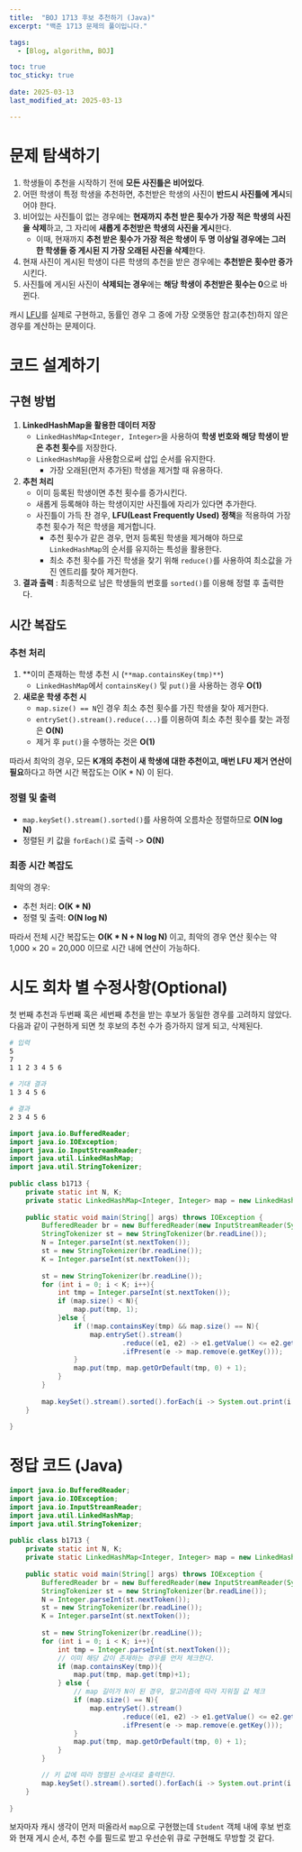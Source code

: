 ```yaml
---
title:  "BOJ 1713 후보 추천하기 (Java)"
excerpt: "백준 1713 문제의 풀이입니다."

tags:
  - [Blog, algorithm, BOJ]

toc: true
toc_sticky: true
 
date: 2025-03-13
last_modified_at: 2025-03-13

---
```


# 문제 탐색하기

1. 학생들이 추천을 시작하기 전에 **모든 사진틀은 비어있다**.
2. 어떤 학생이 특정 학생을 추천하면, 추천받은 학생의 사진이 **반드시 사진틀에 게시**되어야 한다.
3. 비어있는 사진틀이 없는 경우에는 **현재까지 추천 받은 횟수가 가장 적은 학생의 사진을 삭제**하고, 그 자리에 **새롭게 추천받은 학생의 사진을 게시**한다. 
	- 이때, 현재까지 **추천 받은 횟수가 가장 적은 학생이 두 명 이상일 경우에는 그러한 학생들 중 게시된 지 가장 오래된 사진을 삭제**한다.
4. 현재 사진이 게시된 학생이 다른 학생의 추천을 받은 경우에는 **추천받은 횟수만 증가**시킨다.
5. 사진틀에 게시된 사진이 **삭제되는 경우**에는 **해당 학생이 추천받은 횟수는 0**으로 바뀐다.

캐시 [LFU](https://yelm-212.github.io/computer_science/os/os-5/#lru-lfu)를 실제로 구현하고, 동률인 경우 그 중에 가장 오랫동안 참고(추천)하지 않은 경우를 계산하는 문제이다.

# 코드 설계하기


## 구현 방법

1. **LinkedHashMap을 활용한 데이터 저장**
    - `LinkedHashMap<Integer, Integer>`을 사용하여 **학생 번호와 해당 학생이 받은 추천 횟수**를 저장한다.
    - `LinkedHashMap`을 사용함으로써 삽입 순서를 유지한다. 
	    - 가장 오래된(먼저 추가된) 학생을 제거할 때 유용하다.
2. **추천 처리**
    - 이미 등록된 학생이면 추천 횟수를 증가시킨다.
    - 새롭게 등록해야 하는 학생이지만 사진틀에 자리가 있다면 추가한다.
    - 사진틀이 가득 찬 경우, **LFU(Least Frequently Used) 정책**을 적용하여 가장 추천 횟수가 적은 학생을 제거합니다.
        - 추천 횟수가 같은 경우, 먼저 등록된 학생을 제거해야 하므로 `LinkedHashMap`의 순서를 유지하는 특성을 활용한다.
        - 최소 추천 횟수를 가진 학생을 찾기 위해 `reduce()`를 사용하여 최소값을 가진 엔트리를 찾아 제거한다.
3. **결과 출력** : 최종적으로 남은 학생들의 번호를 `sorted()`를 이용해 정렬 후 출력한다.

## 시간 복잡도

### 추천 처리

1. **이미 존재하는 학생 추천 시 (`**map.containsKey(tmp)**`)
    - `LinkedHashMap`에서 `containsKey()` 및 `put()`을 사용하는 경우 **O(1)**
2. **새로운 학생 추천 시**
    - `map.size() == N`인 경우 최소 추천 횟수를 가진 학생을 찾아 제거한다.
    - `entrySet().stream().reduce(...)`를 이용하여 최소 추천 횟수를 찾는 과정은 **O(N)**
    - 제거 후 `put()`을 수행하는 것은 **O(1)**
    
따라서 최악의 경우, 모든 **K개의 추천이 새 학생에 대한 추천이고, 매번 LFU 제거 연산이 필요**하다고 하면 시간 복잡도는 O(K * N) 이 된다.

### **정렬 및 출력**

- `map.keySet().stream().sorted()`를 사용하여 오름차순 정렬하므로 **O(N log N)**
- 정렬된 키 값을 `forEach()`로 출력 -> **O(N)**

### **최종 시간 복잡도**

최악의 경우:

- 추천 처리: **O(K * N)**    
- 정렬 및 출력: **O(N log N)**

따라서 전체 시간 복잡도는 **O(K * N + N log N)** 이고, 최악의 경우 연산 횟수는 약 1,000 × 20 = 20,000 이므로 시간 내에 연산이 가능하다.

# 시도 회차 별 수정사항(Optional)

첫 번째 추천과 두번째 혹은 세번째 추천을 받는 후보가 동일한 경우를 고려하지 않았다.
다음과 같이 구현하게 되면 첫 후보의 추천 수가 증가하지 않게 되고, 삭제된다.

```bash
# 입력
5
7
1 1 2 3 4 5 6

# 기대 결과
1 3 4 5 6

# 결과
2 3 4 5 6
```

```java
import java.io.BufferedReader;  
import java.io.IOException;  
import java.io.InputStreamReader;  
import java.util.LinkedHashMap;  
import java.util.StringTokenizer;  
  
public class b1713 {  
    private static int N, K;  
    private static LinkedHashMap<Integer, Integer> map = new LinkedHashMap<>();  
  
    public static void main(String[] args) throws IOException {  
        BufferedReader br = new BufferedReader(new InputStreamReader(System.in));  
        StringTokenizer st = new StringTokenizer(br.readLine());  
        N = Integer.parseInt(st.nextToken());  
        st = new StringTokenizer(br.readLine());  
        K = Integer.parseInt(st.nextToken());  
  
        st = new StringTokenizer(br.readLine());  
        for (int i = 0; i < K; i++){  
            int tmp = Integer.parseInt(st.nextToken());  
            if (map.size() < N){  
                map.put(tmp, 1);  
            }else {  
                if (!map.containsKey(tmp) && map.size() == N){  
                    map.entrySet().stream()  
                            .reduce((e1, e2) -> e1.getValue() <= e2.getValue() ? e1 : e2)  
                            .ifPresent(e -> map.remove(e.getKey()));  
                }  
                map.put(tmp, map.getOrDefault(tmp, 0) + 1);  
            }  
        }  
  
        map.keySet().stream().sorted().forEach(i -> System.out.print(i + " "));  
    }  
  
}
```

# 정답 코드 (Java)

```java
import java.io.BufferedReader;  
import java.io.IOException;  
import java.io.InputStreamReader;  
import java.util.LinkedHashMap;  
import java.util.StringTokenizer;  
  
public class b1713 {  
    private static int N, K;  
    private static LinkedHashMap<Integer, Integer> map = new LinkedHashMap<>();  
  
    public static void main(String[] args) throws IOException {  
        BufferedReader br = new BufferedReader(new InputStreamReader(System.in));  
        StringTokenizer st = new StringTokenizer(br.readLine());  
        N = Integer.parseInt(st.nextToken());  
        st = new StringTokenizer(br.readLine());  
        K = Integer.parseInt(st.nextToken());  
  
        st = new StringTokenizer(br.readLine());  
        for (int i = 0; i < K; i++){  
            int tmp = Integer.parseInt(st.nextToken());  
            // 이미 해당 값이 존재하는 경우를 먼저 체크한다.
            if (map.containsKey(tmp)){  
                map.put(tmp, map.get(tmp)+1);  
            } else {  
	            // map 길이가 N이 된 경우, 알고리즘에 따라 지워질 값 체크
                if (map.size() == N){  
                    map.entrySet().stream()  
                            .reduce((e1, e2) -> e1.getValue() <= e2.getValue() ? e1 : e2)  
                            .ifPresent(e -> map.remove(e.getKey()));  
                }  
                map.put(tmp, map.getOrDefault(tmp, 0) + 1);  
            }  
        }  

		// 키 값에 따라 정렬된 순서대로 출력한다.
        map.keySet().stream().sorted().forEach(i -> System.out.print(i + " "));  
    }  
  
}
```

보자마자 캐시 생각이 먼저 떠올라서 `map`으로 구현했는데 `Student` 객체 내에 후보 번호와 현재 게시 순서, 추천 수를 필드로 받고 우선순위 큐로 구현해도 무방할 것 같다.
